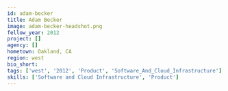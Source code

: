 ```yaml
---
id: adam-becker
title: Adam Becker
image: adam-becker-headshot.png
fellow_year: 2012
project: []
agency: []
hometown: Oakland, CA
region: west
bio_short: 
tags: ['west', '2012', 'Product', 'Software_And_Cloud_Infrastructure']
skills: ['Software and Cloud Infrastructure', 'Product']
---
```

